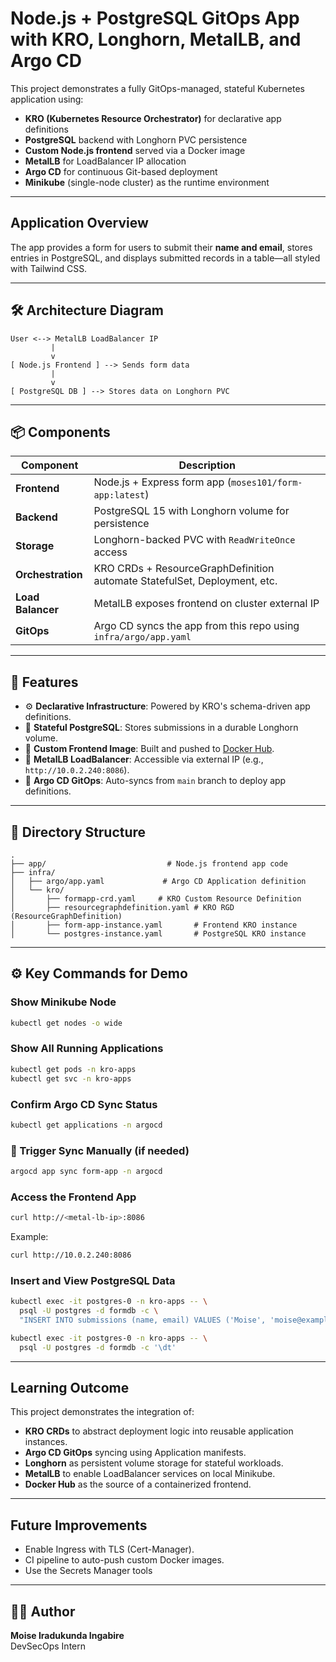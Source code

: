 # Node.js + PostgreSQL GitOps App with KRO, Longhorn, MetalLB, and Argo CD

This project demonstrates a fully GitOps-managed, stateful Kubernetes application using:

- **KRO (Kubernetes Resource Orchestrator)** for declarative app definitions
- **PostgreSQL** backend with Longhorn PVC persistence
- **Custom Node.js frontend** served via a Docker image
- **MetalLB** for LoadBalancer IP allocation
- **Argo CD** for continuous Git-based deployment
- **Minikube** (single-node cluster) as the runtime environment

---

## Application Overview

The app provides a form for users to submit their **name and email**, stores entries in PostgreSQL, and displays submitted records in a table—all styled with Tailwind CSS.

---

## 🛠️ Architecture Diagram

```
User <--> MetalLB LoadBalancer IP
         |
         v
[ Node.js Frontend ] --> Sends form data
         |
         v
[ PostgreSQL DB ] --> Stores data on Longhorn PVC
```

---

## 📦 Components

| Component         | Description                                                                 |
|------------------|-----------------------------------------------------------------------------|
| **Frontend**      | Node.js + Express form app (`moses101/form-app:latest`)                    |
| **Backend**       | PostgreSQL 15 with Longhorn volume for persistence                         |
| **Storage**       | Longhorn-backed PVC with `ReadWriteOnce` access                            |
| **Orchestration** | KRO CRDs + ResourceGraphDefinition automate StatefulSet, Deployment, etc.  |
| **Load Balancer** | MetalLB exposes frontend on cluster external IP                            |
| **GitOps**        | Argo CD syncs the app from this repo using `infra/argo/app.yaml`           |

---

## 🚀 Features

- ⚙️ **Declarative Infrastructure**: Powered by KRO's schema-driven app definitions.
- 💾 **Stateful PostgreSQL**: Stores submissions in a durable Longhorn volume.
- 🐳 **Custom Frontend Image**: Built and pushed to [Docker Hub](https://hub.docker.com/r/moses101/form-app).
- 📡 **MetalLB LoadBalancer**: Accessible via external IP (e.g., `http://10.0.2.240:8086`).
- 🔁 **Argo CD GitOps**: Auto-syncs from `main` branch to deploy app definitions.

---

## 📂 Directory Structure

```
.
├── app/                           # Node.js frontend app code
├── infra/
│   ├── argo/app.yaml             # Argo CD Application definition
│   └── kro/
│       ├── formapp-crd.yaml     # KRO Custom Resource Definition
│       ├── resourcegraphdefinition.yaml # KRO RGD (ResourceGraphDefinition)
│       ├── form-app-instance.yaml       # Frontend KRO instance
│       └── postgres-instance.yaml       # PostgreSQL KRO instance
```

---

## ⚙️ Key Commands for Demo

### Show Minikube Node

```bash
kubectl get nodes -o wide
```

### Show All Running Applications

```bash
kubectl get pods -n kro-apps
kubectl get svc -n kro-apps
```

### Confirm Argo CD Sync Status

```bash
kubectl get applications -n argocd
```

### 📌 Trigger Sync Manually (if needed)

```bash
argocd app sync form-app -n argocd
```

### Access the Frontend App

```bash
curl http://<metal-lb-ip>:8086
```

Example:

```bash
curl http://10.0.2.240:8086
```

### Insert and View PostgreSQL Data

```bash
kubectl exec -it postgres-0 -n kro-apps -- \
  psql -U postgres -d formdb -c \
  "INSERT INTO submissions (name, email) VALUES ('Moise', 'moise@example.com');"

kubectl exec -it postgres-0 -n kro-apps -- \
  psql -U postgres -d formdb -c '\dt'
```

---

## Learning Outcome

This project demonstrates the integration of:

- **KRO CRDs** to abstract deployment logic into reusable application instances.
- **Argo CD GitOps** syncing using Application manifests.
- **Longhorn** as persistent volume storage for stateful workloads.
- **MetalLB** to enable LoadBalancer services on local Minikube.
- **Docker Hub** as the source of a containerized frontend.

---

## Future Improvements

- Enable Ingress with TLS (Cert-Manager).
- CI pipeline to auto-push custom Docker images.
- Use the Secrets Manager tools

---

## 🧑‍💻 Author

**Moise Iradukunda Ingabire**  
DevSecOps Intern
